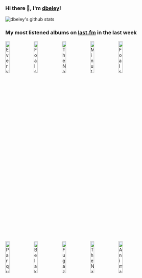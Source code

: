 ### Hi there 👋, I'm [dbeley](https://dbeley.ovh/en)!

![dbeley's github stats](https://github-readme-stats.vercel.app/api?username=dbeley)

### My most listened albums on [last.fm](https://www.last.fm/user/d_beley) in the last week

[<img src='https://lastfm.freetls.fastly.net/i/u/300x300/636bb0ff2f18ea8614ca670f4852d175.jpg' width='16%' height='16%' alt='Everything Everything - Raw Data Feel'>](https://www.last.fm/music/everything%2beverything/raw%2bdata%2bfeel)&nbsp;
[<img src='https://lastfm.freetls.fastly.net/i/u/300x300/c34e1968d7e8082fa0f42a9960976e4f.jpg' width='16%' height='16%' alt='Foals - Holy Fire'>](https://www.last.fm/music/foals/holy%2bfire)&nbsp;
[<img src='https://lastfm.freetls.fastly.net/i/u/300x300/e442034b94c5573f7dc855fd87d62351.jpg' width='16%' height='16%' alt='The National - Alligator'>](https://www.last.fm/music/the%2bnational/alligator)&nbsp;
[<img src='https://lastfm.freetls.fastly.net/i/u/300x300/8879f81513ea2f1bc32e2f493f1eaa7f.jpg' width='16%' height='16%' alt='Minutemen - Double Nickels on the Dime'>](https://www.last.fm/music/minutemen/double%2bnickels%2bon%2bthe%2bdime)&nbsp;
[<img src='https://lastfm.freetls.fastly.net/i/u/300x300/3db24df097e5bad7352368f54d6a7220.jpg' width='16%' height='16%' alt='Foals - Everything Not Saved Will Be Lost: Part 2'>](https://www.last.fm/music/foals/everything%2bnot%2bsaved%2bwill%2bbe%2blost%253a%2bpart%2b2)&nbsp;
<br>
[<img src='https://lastfm.freetls.fastly.net/i/u/300x300/45d0cb38dca3b92a4c8d04b439f2b575.jpg' width='16%' height='16%' alt='Parquet Courts - Wide Awake!'>](https://www.last.fm/music/parquet%2bcourts/wide%2bawake%2521)&nbsp;
[<img src='https://lastfm.freetls.fastly.net/i/u/300x300/653ffb6bbce0c4673350ea43c628d0e6.png' width='16%' height='16%' alt='Belakor - The Frail Tide'>](https://www.last.fm/music/be%2527lakor/the%2bfrail%2btide)&nbsp;
[<img src='https://lastfm.freetls.fastly.net/i/u/300x300/146fc3f261ae4ba0951347156c0c14eb.png' width='16%' height='16%' alt='Fugazi - Repeater + 3 Songs'>](https://www.last.fm/music/fugazi/repeater%2b%252b%2b3%2bsongs)&nbsp;
[<img src='https://lastfm.freetls.fastly.net/i/u/300x300/1718c111d11bce147b42e6ec6b922414.jpg' width='16%' height='16%' alt='The National - Boxer'>](https://www.last.fm/music/the%2bnational/boxer)&nbsp;
[<img src='https://lastfm.freetls.fastly.net/i/u/300x300/ff4d87fef6994cb397f7f8cd98614170.png' width='16%' height='16%' alt='Animal Collective - Merriweather Post Pavilion'>](https://www.last.fm/music/animal%2bcollective/merriweather%2bpost%2bpavilion)&nbsp;
<br>
